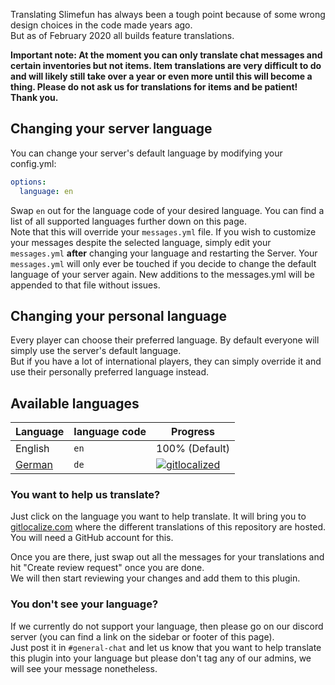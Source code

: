 Translating Slimefun has always been a tough point because of some wrong design choices in the code made years ago.<br>
But as of February 2020 all builds feature translations.

**Important note: At the moment you can only translate chat messages and certain inventories but not items. 
Item translations are very difficult to do and will likely still take over a year or even more until this will become a thing. 
Please do not ask us for translations for items and be patient! Thank you.**

## Changing your server language
You can change your server's default language by modifying your config.yml:
```yaml
options:
  language: en
```
Swap `en` out for the language code of your desired language. You can find a list of all supported languages further down on this page.<br>
Note that this will override your `messages.yml` file.
If you wish to customize your messages despite the selected language, simply edit your `messages.yml` **after** changing your language and restarting the Server.
Your `messages.yml` will only ever be touched if you decide to change the default language of your server again.
New additions to the messages.yml will be appended to that file without issues.

## Changing your personal language
Every player can choose their preferred language. By default everyone will simply use the server's default language.<br>
But if you have a lot of international players, they can simply override it and use their personally preferred language instead.

## Available languages
| Language | language code | Progress |
| ---------- | --- | ----------- |
| English | `en` | 100% (Default) |
| [German](https://gitlocalize.com/repo/3841/de/src/main/resources/languages) | `de` | [![gitlocalized](https://gitlocalize.com/repo/3841/de/badge.svg)](https://gitlocalize.com/repo/3841/de?utm_source=badge) |

### You want to help us translate?
Just click on the language you want to help translate.
It will bring you to [gitlocalize.com](https://gitlocalize.com/repo/3841/) where the different translations of this repository are hosted.
You will need a GitHub account for this.

Once you are there, just swap out all the messages for your translations and hit "Create review request" once you are done.<br>
We will then start reviewing your changes and add them to this plugin.

### You don't see your language?
If we currently do not support your language, then please go on our discord server (you can find a link on the sidebar or footer of this page).<br>
Just post it in `#general-chat` and let us know that you want to help translate this plugin into your language but please don't tag any of our admins, we will see your message nonetheless.
